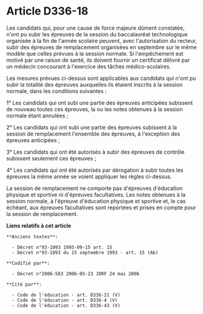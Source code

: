 # Article D336-18

Les candidats qui, pour une cause de force majeure dûment constatée, n'ont pu subir les épreuves de la session du
baccalauréat technologique organisée à la fin de l'année scolaire peuvent, avec l'autorisation du recteur, subir des épreuves
de remplacement organisées en septembre sur le même modèle que celles prévues à la session normale. Si l'empêchement est
motivé par une raison de santé, ils doivent fournir un certificat délivré par un médecin concourant à l'exercice des tâches
médico-scolaires.

Les mesures prévues ci-dessus sont applicables aux candidats qui n'ont pu subir la totalité des épreuves auxquelles ils
étaient inscrits à la session normale, dans les conditions suivantes :

1° Les candidats qui ont subi une partie des épreuves anticipées subissent de nouveau toutes ces épreuves, la ou les notes
obtenues à la session normale étant annulées ;

2° Les candidats qui ont subi une partie des épreuves subissent à la session de remplacement l'ensemble des épreuves, à
l'exception des épreuves anticipées ;

3° Les candidats qui ont été autorisés à subir des épreuves de contrôle subissent seulement ces épreuves ;

4° Les candidats qui ont été autorisés par dérogation à subir toutes les épreuves la même année se voient appliquer les
règles ci-dessus.

La session de remplacement ne comporte pas d'épreuves d'éducation physique et sportive ni d'épreuves facultatives. Les notes
obtenues à la session normale, à l'épreuve d'éducation physique et sportive et, le cas échéant, aux épreuves facultatives
sont reportées et prises en compte pour la session de remplacement.

**Liens relatifs à cet article**

	**Anciens textes**:

	  - Décret n°93-1093 1993-09-15 art. 15
	  - Décret n°93-1093 du 15 septembre 1993 - art. 15 (Ab)

	**Codifié par**:

	  - Décret n°2006-583 2006-05-23 JORF 24 mai 2006

	**Cité par**:

	  - Code de l'éducation - art. D336-21 (V)
	  - Code de l'éducation - art. D336-4 (V)
	  - Code de l'éducation - art. D336-43 (V)
